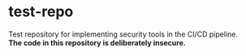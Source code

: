 # test-repo
Test repository for implementing security tools in the CI/CD pipeline.  
**The code in this repository is deliberately insecure.**
